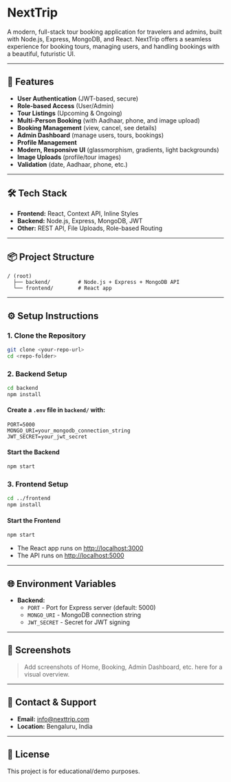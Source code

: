 # NextTrip

A modern, full-stack tour booking application for travelers and admins, built with Node.js, Express, MongoDB, and React. NextTrip offers a seamless experience for booking tours, managing users, and handling bookings with a beautiful, futuristic UI.

---

## 🚀 Features
- **User Authentication** (JWT-based, secure)
- **Role-based Access** (User/Admin)
- **Tour Listings** (Upcoming & Ongoing)
- **Multi-Person Booking** (with Aadhaar, phone, and image upload)
- **Booking Management** (view, cancel, see details)
- **Admin Dashboard** (manage users, tours, bookings)
- **Profile Management**
- **Modern, Responsive UI** (glassmorphism, gradients, light backgrounds)
- **Image Uploads** (profile/tour images)
- **Validation** (date, Aadhaar, phone, etc.)

---

## 🛠️ Tech Stack
- **Frontend:** React, Context API, Inline Styles
- **Backend:** Node.js, Express, MongoDB, JWT
- **Other:** REST API, File Uploads, Role-based Routing

---

## 📦 Project Structure
```
/ (root)
  ├── backend/         # Node.js + Express + MongoDB API
  └── frontend/        # React app
```

---

## ⚙️ Setup Instructions

### 1. Clone the Repository
```bash
git clone <your-repo-url>
cd <repo-folder>
```

### 2. Backend Setup
```bash
cd backend
npm install
```

#### Create a `.env` file in `backend/` with:
```
PORT=5000
MONGO_URI=your_mongodb_connection_string
JWT_SECRET=your_jwt_secret
```

#### Start the Backend
```bash
npm start
```

### 3. Frontend Setup
```bash
cd ../frontend
npm install
```

#### Start the Frontend
```bash
npm start
```

- The React app runs on [http://localhost:3000](http://localhost:3000)
- The API runs on [http://localhost:5000](http://localhost:5000)

---

## 🌐 Environment Variables
- **Backend:**
  - `PORT` - Port for Express server (default: 5000)
  - `MONGO_URI` - MongoDB connection string
  - `JWT_SECRET` - Secret for JWT signing

---

## 📸 Screenshots
> Add screenshots of Home, Booking, Admin Dashboard, etc. here for a visual overview.

---

## 🤝 Contact & Support
- **Email:** info@nexttrip.com
- **Location:** Bengaluru, India

---

## 📄 License
This project is for educational/demo purposes. 
